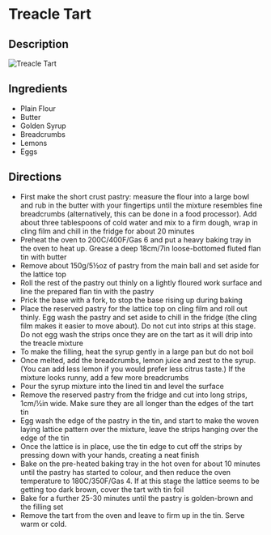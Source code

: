 # Treacle Tart

## Description
![Treacle Tart](https://www.themealdb.com/images/media/meals/wprvrw1511641295.jpg "Treacle Tart")

## Ingredients
- Plain Flour
- Butter
- Golden Syrup
- Breadcrumbs
- Lemons
- Eggs

## Directions
- First make the short crust pastry: measure the flour into a large bowl and rub in the butter with your fingertips until the mixture resembles fine breadcrumbs (alternatively, this can be done in a food processor). Add about three tablespoons of cold water and mix to a firm dough, wrap in cling film and chill in the fridge for about 20 minutes
- Preheat the oven to 200C/400F/Gas 6 and put a heavy baking tray in the oven to heat up. Grease a deep 18cm/7in loose-bottomed fluted flan tin with butter
- Remove about 150g/5½oz of pastry from the main ball and set aside for the lattice top
- Roll the rest of the pastry out thinly on a lightly floured work surface and line the prepared flan tin with the pastry
- Prick the base with a fork, to stop the base rising up during baking
- Place the reserved pastry for the lattice top on cling film and roll out thinly. Egg wash the pastry and set aside to chill in the fridge (the cling film makes it easier to move about). Do not cut into strips at this stage. Do not egg wash the strips once they are on the tart as it will drip into the treacle mixture
- To make the filling, heat the syrup gently in a large pan but do not boil
- Once melted, add the breadcrumbs, lemon juice and zest to the syrup. (You can add less lemon if you would prefer less citrus taste.) If the mixture looks runny, add a few more breadcrumbs
- Pour the syrup mixture into the lined tin and level the surface
- Remove the reserved pastry from the fridge and cut into long strips, 1cm/½in wide. Make sure they are all longer than the edges of the tart tin
- Egg wash the edge of the pastry in the tin, and start to make the woven laying lattice pattern over the mixture, leave the strips hanging over the edge of the tin
- Once the lattice is in place, use the tin edge to cut off the strips by pressing down with your hands, creating a neat finish
- Bake on the pre-heated baking tray in the hot oven for about 10 minutes until the pastry has started to colour, and then reduce the oven temperature to 180C/350F/Gas 4. If at this stage the lattice seems to be getting too dark brown, cover the tart with tin foil
- Bake for a further 25-30 minutes until the pastry is golden-brown and the filling set
- Remove the tart from the oven and leave to firm up in the tin. Serve warm or cold.
